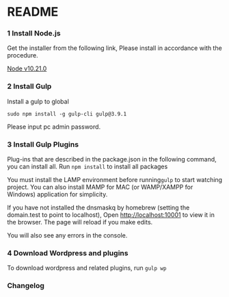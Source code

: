 # README #

### 1 Install Node.js ###
Get the installer from the following link,
Please install in accordance with the procedure.

[Node v10.21.0](https://nodejs.org/dist/latest-v10.x/node-v10.21.0.pkg)

### 2 Install Gulp ###
Install a gulp to global
```
sudo npm install -g gulp-cli gulp@3.9.1
```
Please input pc admin password.

### 3 Install Gulp Plugins ###
Plug-ins that are described in the package.json in the following command, you can install all.
Run `npm install` to install all packages

You must install the LAMP environment before running`gulp` to start watching project.
You can also install MAMP for MAC (or WAMP/XAMPP for Windows) application for simplicity.

If you have not installed the dnsmaskq by homebrew (setting the domain.test to point to localhost),
Open [http://localhost:10001](http://localhost:10001) to view it in the browser.
The page will reload if you make edits.

You will also see any errors in the console.

### 4 Download Wordpress and plugins ###
To download wordpress and related plugins, run `gulp wp`

### Changelog ###